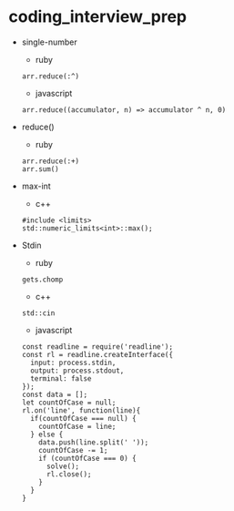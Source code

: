 # coding_interview_prep
- single-number
  - ruby
  ```
  arr.reduce(:^)
  ```
  - javascript
  ```
  arr.reduce((accumulator, n) => accumulator ^ n, 0)
  ```

- reduce()
  - ruby
  ```
  arr.reduce(:+)
  arr.sum()
  ```

- max-int
  - c++
  ```
  #include <limits>
  std::numeric_limits<int>::max();
  ```

- Stdin
  - ruby
  ```
  gets.chomp
  ```
  - c++
  ```
  std::cin
  ```
  - javascript
  ```
  const readline = require('readline');
  const rl = readline.createInterface({
    input: process.stdin,
    output: process.stdout,
    terminal: false
  });
  const data = [];
  let countOfCase = null;
  rl.on('line', function(line){
    if(countOfCase === null) {
      countOfCase = line;
    } else {
      data.push(line.split(' '));
      countOfCase -= 1;
      if (countOfCase === 0) {
        solve();
        rl.close();
      }
    }
  }
  ```
